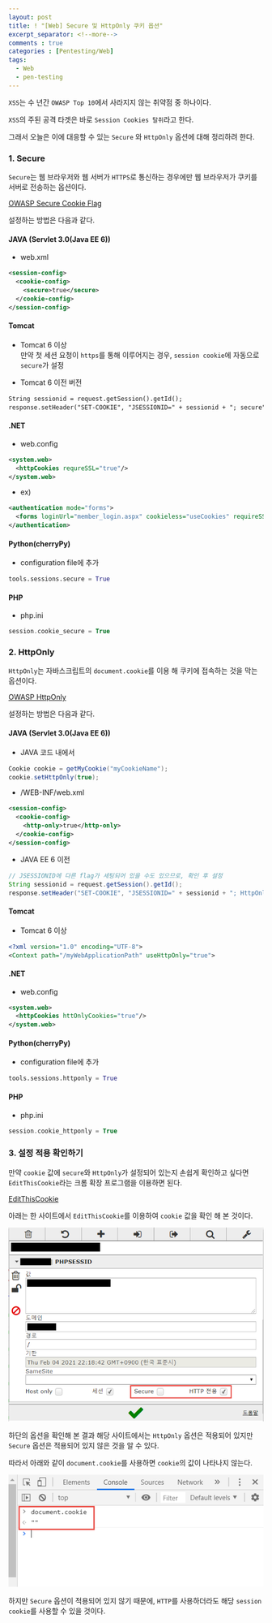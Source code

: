 ```yaml
---
layout: post
title: ! "[Web] Secure 및 HttpOnly 쿠키 옵션"
excerpt_separator: <!--more-->
comments : true
categories : [Pentesting/Web]
tags:
  - Web
  - pen-testing
---
```


`XSS`는 수 년간 `OWASP Top 10`에서 사라지지 않는 취약점 중 하나이다.  

`XSS`의 주된 공격 타겟은 바로 `Session Cookies 탈취`라고 한다.  

그래서 오늘은 이에 대응할 수 있는 `Secure` 와 `HttpOnly` 옵션에 대해 정리하려 한다.  

<!--more-->

### 1. Secure
`Secure`는 웹 브라우저와 웹 서버가 `HTTPS`로 통신하는 경우에만 웹 브라우저가 쿠키를 서버로 전송하는 옵션이다.  

[OWASP Secure Cookie Flag](https://owasp.org/www-community/controls/SecureFlag)  

설정하는 방법은 다음과 같다.  

#### JAVA (Servlet 3.0(Java EE 6))  
* web.xml  

```xml
<session-config>
  <cookie-config>
    <secure>true</secure>
  </cookie-config>
</session-config>
```

#### Tomcat  
* Tomcat 6 이상  
만약 첫 세션 요청이 `https`를 통해 이루어지는 경우, `session cookie`에 자동으로 `secure`가 설정  

* Tomcat 6 이전 버전  

```jsp
String sessionid = request.getSession().getId();
response.setHeader("SET-COOKIE", "JSESSIONID=" + sessionid + "; secure");
```

#### .NET  
* web.config  

```xml
<system.web>
  <httpCookies requreSSL="true"/>
</system.web>
```

* ex)  

```xml
<authentication mode="forms">
  <forms loginUrl="member_login.aspx" cookieless="useCookies" requireSSL="true" path="/MyApplication" />
</authentication>
```

#### Python(cherryPy)  
* configuration file에 추가  

```python
tools.sessions.secure = True
```

#### PHP  
* php.ini  

```php
session.cookie_secure = True
```

### 2. HttpOnly
`HttpOnly`는 자바스크립트의 `document.cookie`를 이용 해 쿠키에 접속하는 것을 막는 옵션이다.  

[OWASP HttpOnly](https://owasp.org/www-community/HttpOnly)  

설정하는 방법은 다음과 같다.  

#### JAVA (Servlet 3.0(Java EE 6))  
* JAVA 코드 내에서  

```java
Cookie cookie = getMyCookie("myCookieName");
cookie.setHttpOnly(true);
```

* /WEB-INF/web.xml  

```xml
<session-config>
  <cookie-config>
    <http-only>true</http-only>
  </cookie-config>
</session-config>
```

* JAVA EE 6 이전  

```java
// JSESSIONID에 다른 flag가 세팅되어 있을 수도 있으므로, 확인 후 설정
String sessionid = request.getSession().getId();
response.setHeader("SET-COOKIE", "JSESSIONID=" + sessionid + "; HttpOnly");
```

#### Tomcat  
* Tomcat 6 이상  

```xml
<?xml version="1.0" encoding="UTF-8">
<Context path="/myWebApplicationPath" useHttpOnly="true">
```

#### .NET  
* web.config  

```xml
<system.web>
  <httpCookies httOnlyCookies="true"/>
</system.web>
```

#### Python(cherryPy)  
* configuration file에 추가  

```python
tools.sessions.httponly = True
```

#### PHP  
* php.ini  

```php
session.cookie_httponly = True
```

### 3. 설정 적용 확인하기  

만약 `cookie` 값에 `secure`와 `HttpOnly`가 설정되어 있는지 손쉽게 확인하고 싶다면 `EditThisCookie`라는 크롬 확장 프로그램을 이용하면 된다.  

[EditThisCookie](https://chrome.google.com/webstore/detail/editthiscookie/fngmhnnpilhplaeedifhccceomclgfbg)

아래는 한 사이트에서 `EditThisCookie`를 이용하여 `cookie` 값을 확인 해 본 것이다.  

![](/images/pen-testing/web/httponly/httponly_01.png)  

하단의 옵션을 확인해 본 결과 해당 사이트에서는 `HttpOnly` 옵션은 적용되어 있지만 `Secure` 옵션은 적용되어 있지 않은 것을 알 수 있다.  

따라서 아래와 같이 `document.cookie`를 사용하면 `cookie`의 값이 나타나지 않는다.  

![](/images/pen-testing/web/httponly/httponly_02.png)  

하지만 `Secure` 옵션이 적용되어 있지 않기 때문에, `HTTP`를 사용하더라도 해당 `session cookie`를 사용할 수 있을 것이다.  
